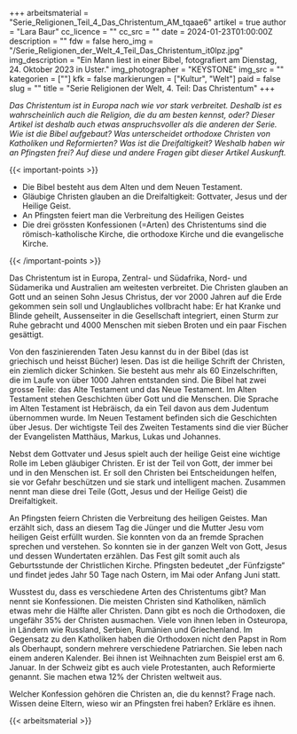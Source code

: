 +++
arbeitsmaterial = "Serie_Religionen_Teil_4_Das_Christentum_AM_tqaae6"
artikel = true
author = "Lara Baur"
cc_licence = ""
cc_src = ""
date = 2024-01-23T01:00:00Z
description = ""
fdw = false
hero_img = "/Serie_Religionen_der_Welt_4_Teil_Das_Christentum_it0lpz.jpg"
img_description = "Ein Mann liest in einer Bibel, fotografiert am Dienstag, 24. Oktober 2023 in Uster."
img_photographer = "KEYSTONE"
img_src = ""
kategorien = [""]
kfk = false
markierungen = ["Kultur", "Welt"]
paid = false
slug = ""
title = "Serie Religionen der Welt, 4. Teil: Das Christentum"
+++

_Das Christentum ist in Europa nach wie vor stark verbreitet. Deshalb ist es wahrscheinlich auch die Religion, die du am besten kennst, oder? Dieser Artikel ist deshalb auch etwas anspruchsvoller als die anderen der Serie. Wie ist die Bibel aufgebaut? Was unterscheidet orthodoxe Christen von Katholiken und Reformierten? Was ist die Dreifaltigkeit? Weshalb haben wir an Pfingsten frei? Auf diese und andere Fragen gibt dieser Artikel Auskunft._

{{< important-points >}}

<ul>

<li>Die Bibel besteht aus dem Alten und dem Neuen Testament.</li>

<li>Gläubige Christen glauben an die Dreifaltigkeit: Gottvater, Jesus und der Heilige Geist.</li>

<li>An Pfingsten feiert man die Verbreitung des Heiligen Geistes</li>

<li>Die drei grössten Konfessionen (=Arten) des Christentums sind die römisch-katholische Kirche, die orthodoxe Kirche und die evangelische Kirche.</li>

</ul>

{{< /important-points >}}

Das Christentum ist in Europa, Zentral- und Südafrika, Nord- und Südamerika und Australien am weitesten verbreitet. Die Christen glauben an Gott und an seinen Sohn Jesus Christus, der vor 2000 Jahren auf die Erde gekommen sein soll und Unglaubliches vollbracht habe: Er hat Kranke und Blinde geheilt, Aussenseiter in die Gesellschaft integriert, einen Sturm zur Ruhe gebracht und 4000 Menschen mit sieben Broten und ein paar Fischen gesättigt.

Von den faszinierenden Taten Jesu kannst du in der Bibel (das ist griechisch und heisst Bücher) lesen. Das ist die heilige Schrift der Christen, ein ziemlich dicker Schinken. Sie besteht aus mehr als 60 Einzelschriften, die im Laufe von über 1000 Jahren entstanden sind. Die Bibel hat zwei grosse Teile: das Alte Testament und das Neue Testament. Im Alten Testament stehen Geschichten über Gott und die Menschen. Die Sprache im Alten Testament ist Hebräisch, da ein Teil davon aus dem Judentum übernommen wurde. Im Neuen Testament befinden sich die Geschichten über Jesus. Der wichtigste Teil des Zweiten Testaments sind die vier Bücher der Evangelisten Matthäus, Markus, Lukas und Johannes.

Nebst dem Gottvater und Jesus spielt auch der heilige Geist eine wichtige Rolle im Leben gläubiger Christen. Er ist der Teil von Gott, der immer bei und in den Menschen ist. Er soll den Christen bei Entscheidungen helfen, sie vor Gefahr beschützen und sie stark und intelligent machen. Zusammen nennt man diese drei Teile (Gott, Jesus und der Heilige Geist) die Dreifaltigkeit.

An Pfingsten feiern Christen die Verbreitung des heiligen Geistes. Man erzählt sich, dass an diesem Tag die Jünger und die Mutter Jesu vom heiligen Geist erfüllt wurden. Sie konnten von da an fremde Sprachen sprechen und verstehen. So konnten sie in der ganzen Welt von Gott, Jesus und dessen Wundertaten erzählen. Das Fest gilt somit auch als Geburtsstunde der Christlichen Kirche. Pfingsten bedeutet „der Fünfzigste“ und findet jedes Jahr 50 Tage nach Ostern, im Mai oder Anfang Juni statt.

Wusstest du, dass es verschiedene Arten des Christentums gibt? Man nennt sie Konfessionen. Die meisten Christen sind Katholiken, nämlich etwas mehr die Hälfte aller Christen. Dann gibt es noch die Orthodoxen, die ungefähr 35% der Christen ausmachen. Viele von ihnen leben in Osteuropa, in Ländern wie Russland, Serbien, Rumänien und Griechenland. Im Gegensatz zu den Katholiken haben die Orthodoxen nicht den Papst in Rom als Oberhaupt, sondern mehrere verschiedene Patriarchen. Sie leben nach einem anderen Kalender. Bei ihnen ist Weihnachten zum Beispiel erst am 6. Januar. In der Schweiz gibt es auch viele Protestanten, auch Reformierte genannt. Sie machen etwa 12% der Christen weltweit aus.

Welcher Konfession gehören die Christen an, die du kennst? Frage nach. Wissen deine Eltern, wieso wir an Pfingsten frei haben? Erkläre es ihnen.

{{< arbeitsmaterial >}}
